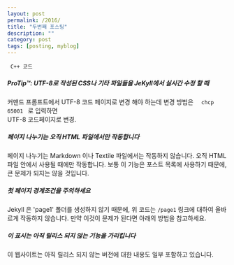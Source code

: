 ```yaml
---
layout: post
permalink: /2016/
title: "두번째 포스팅"
description: ""
category: post
tags: [posting, myblog]
---
```

<code> C++ 코드 </code>

<div class="note">
  <h5>ProTip™: UTF-8로 작성된 CSS나 기타 파일들을 JeKyll에서 실시간 수정 할 때</h5>
  <p>
    커맨드 프롬프트에서 UTF-8 코드 페이지로 변경 해야 하는데 변경 방법은
    <code>  chcp 65001 </code> 로 입력하면 <br>UTF-8 코드페이지로 변경.
  </p>
</div>

<div class="note info">
  <h5>페이지 나누기는 오직 HTML 파일에서만 작동합니다</h5>
  <p>
    페이지 나누기는 Markdown 이나 Textile 파일에서는 작동하지 않습니다. 오직
    HTML 파일 안에서 사용될 때에만 작동합니다. 보통 이 기능은 포스트 목록에
    사용하기 때문에, 큰 문제가 되지는 않을 것입니다.
  </p>
</div>

<div class="note warning">
  <h5>첫 페이지 경계조건을 주의하세요</h5>
  <p>
    Jekyll 은 'page1' 폴더를 생성하지 않기 때문에, 위 코드는 <code>/page1</code>
    링크에 대하여 올바르게 작동하지 않습니다. 만약 이것이 문제가 된다면 아래의
    방법을 참고하세요.
  </p>
</div>

<div class="note unreleased">
  <h5>이 표시는 아직 릴리스 되지 않는 기능을 가리킵니다</h5>
  <p>이 웹사이트는 아직 릴리스 되지 않는 버전에 대한 내용도 일부 포함하고
    있습니다.</p>
</div>